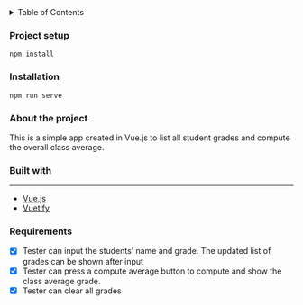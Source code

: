 <details>
<summary>Table of Contents</summary>
 <ul>
  <li>
    Getting Started
   <ul>
    <li>[Project Setup](#project-setup)</li>
    <li>[Installation](#installation)</li>
   </ul>
  </li>
  <li> 
   [About The Project](#about-the-project)
   <ul>
    <li>[Built With](#build-with)</li>
    <li>Features(#features)</li>
   </ul>
  </li>
  <li>[Requirements](#requirements)</li>
 </ul>
</details>

### Project setup
```
npm install
```

### Installation
```
npm run serve
```
### About the project

This is a simple app created in Vue.js to list all student grades and compute the overall class average. 

### Built with
--------

* [Vue.js](https://vuejs.org/)
* [Vuetify](https://vuetifyjs.com/)

### Requirements

- [x] Tester can input the students’ name and grade. The updated list of grades can be shown after
input
- [x] Tester can press a compute average button to compute and show the class average grade.
- [x] Tester can clear all grades
